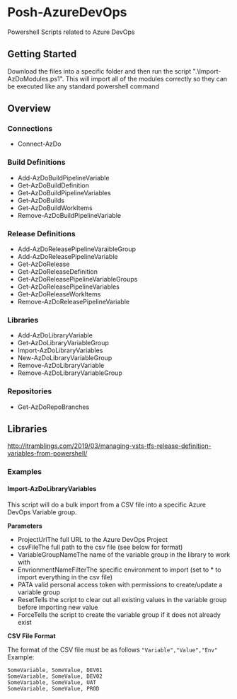 # Posh-AzureDevOps
Powershell Scripts related to Azure DevOps

## Getting Started
Download the files into a specific folder and then run the script ".\Import-AzDoModules.ps1".  This will import all of the modules correctly so they can be executed like any standard powershell command

## Overview

### Connections
* Connect-AzDo

### Build Definitions
* Add-AzDoBuildPipelineVariable
* Get-AzDoBuildDefinition
* Get-AzDoBuildPipelineVariables
* Get-AzDoBuilds
* Get-AzDoBuildWorkItems
* Remove-AzDoBuildPipelineVariable

### Release Definitions
* Add-AzDoReleasePipelineVaraibleGroup
* Add-AzDoReleasePipelineVariable
* Get-AzDoRelease
* Get-AzDoReleaseDefinition
* Get-AzDoReleasePipelineVariableGroups
* Get-AzDoReleasePipelineVariables
* Get-AzDoReleaseWorkItems
* Remove-AzDoReleasePipelineVariable

### Libraries
* Add-AzDoLibraryVariable
* Get-AzDoLibraryVariableGroup
* Import-AzDoLibraryVariables
* New-AzDoLibraryVariableGroup
* Remove-AzDoLibraryVariable
* Remove-AzDoLibraryVariableGroup

### Repositories
* Get-AzDoRepoBranches

## Libraries
http://itramblings.com/2019/03/managing-vsts-tfs-release-definition-variables-from-powershell/

### Examples
#### Import-AzDoLibraryVariables
This script will do a bulk import from a CSV file into a specific Azure DevOps Variable group.  

**Parameters**
* ProjectUrlThe full URL to the Azure DevOps Project
* csvFileThe full path to the csv file (see below for format)
* VariableGroupNameThe name of the variable group in the library to work with
* EnvrionmentNameFilterThe specific environment to import (set to * to import everything in the csv file)
* PATA valid personal access token with permissions to create/update a variable group
* ResetTells the script to clear out all existing values in the variable group before importing new value
* ForceTells the script to create the variable group if it does not already exist

**CSV File Format**

The format of the CSV file must be as follows
```"Variable","Value","Env"```
Example:
```
SomeVariable, SomeValue, DEV01
SomeVariable, SomeValue, DEV02
SomeVariable, SomeValue, UAT
SomeVariable, SomeValue, PROD
```
